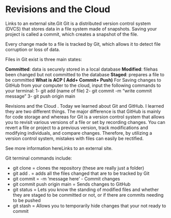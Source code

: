 #  Revisions and the Cloud
Links to an external site.Git
Git is a distributed version control system (DVCS) that stores data in a file system made of snapshots. Saving your project is called a commit, which creates a snapshot of the file.

Every change made to a file is tracked by Git, which allows it to detect file corruption or loss of data.

Files in Git exist is three main states:

**Committed**: data is securely stored in a local database
**Modified**: filehas been changed but not committed to the database
**Staged**: prepares a file to be committed
**What is ACP ( Add+ Commit+ Push)**
For Saving changes to GitHub from your computer to the cloud, input the following commands to your terminal:
1- git add (name of file)
2- git commit -m “write commit message”
3- git push origin main


Revisions and the Cloud .
Today we learned about Git and GitHub. I learned they are two different things. The major difference is that GitHub is mainly for code storage and whereas for Git is a version control system that allows you to revisit various versions of a file or set by recording changes. You can revert a file or project to a previous version, track modifications and modifying individuals, and compare changes. Therefore, by utilizing a version control system, mistakes with files can easily be rectified.

See more information hereLinks to an external site.

Git terminal commands include:

* git clone = clones the repository (these are really just a folder)
* git add . = adds all the files changed that are to be tracked by Git
* git commit = -m ‘message here’ - Commit changes
* git commit push origin main = Sends changes to GitHub
* git status = Lets you know the standing of modified files and whether they are staged to be committed or not, or if there are commits needing to be pushed
* git stash = Allows you to temporarily hide changes that your not ready to commit

